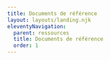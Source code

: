 ```yaml
---
title: Documents de référence
layout: layouts/landing.njk
eleventyNavigation:
  parent: ressources
  title: Documents de référence
  order: 1
---
```

